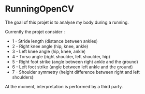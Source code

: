 # RunningOpenCV

The goal of this projet is to analyse my body during a running.

Currently the projet consider :
- 1 - Stride length (distance between ankles)
- 2 - Right knee angle (hip, knee, ankle)
- 3 - Left knee angle (hip, knee, ankle)
- 4 - Torso angle (right shoulder, left shoulder, hip)
- 5 - Right foot strike (angle between right ankle and the ground)
- 6 - Left foot strike (angle between left ankle and the ground)
- 7 - Shoulder symmetry (height difference between right and left shoulders)

At the moment, interpretation is performed by a third party.
